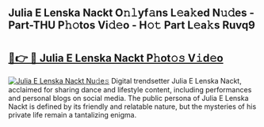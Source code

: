 ## Julia E Lenska Nackt O𝚗𝚕yf𝚊ns L𝚎a𝚔ed N𝚞𝚍es - Part-THU P𝚑𝚘tos Vi𝚍𝚎o - H𝚘𝚝 Part L𝚎a𝚔s Ruvq9

# <h2><a href="http://kf35tfc.oniu.top/?m=Julia+E+Lenska+Nackt">🔗👉 🔴 Julia E Lenska Nackt P𝚑ot𝚘𝚜 V𝚒d𝚎o</a></h2>

[![Julia E Lenska Nackt Nu𝚍e𝚜](https://i.imgur.com/0qMVB7G.gif)](http://kf35tfc.oniu.top/?m=Julia+E+Lenska+Nackt)
Digital trendsetter Julia E Lenska Nackt, acclaimed for sharing dance and lifestyle content, including performances and personal blogs on social media. The public persona of Julia E Lenska Nackt is defined by its friendly and relatable nature, but the mysteries of his private life remain a tantalizing enigma.  
